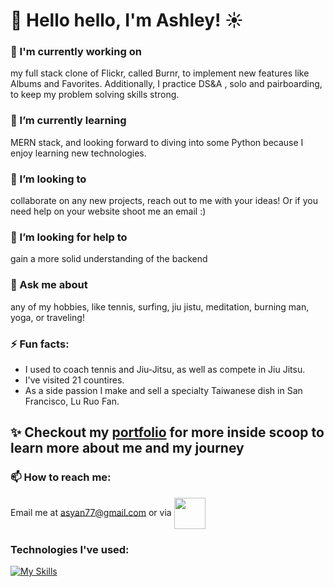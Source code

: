 # 🌈 Hello hello, I'm Ashley! ☀️
### 🔭 I'm currently working on 
my full stack clone of Flickr, called Burnr, to implement new features like Albums and Favorites. Additionally, I practice DS&A , solo and pairboarding, to keep my problem solving skills strong.
### 🌱 I’m currently learning 
MERN stack, and looking forward to diving into some Python because I enjoy learning new technologies.
### 👯 I’m looking to 
collaborate on any new projects, reach out to me with your ideas! Or if you need help on your website shoot me an email :) 
### 🤔 I’m looking for help to 
gain a more solid understanding of the backend
### 💬 Ask me about 
any of my hobbies, like tennis, surfing, jiu jistu, meditation, burning man, yoga, or traveling!
### ⚡ Fun facts: 
 - I used to coach tennis and Jiu-Jitsu, as well as compete in Jiu Jitsu.
 - I've visited 21 countires.
 - As a side passion I make and sell a specialty Taiwanese dish in San Francisco, Lu Ruo Fan.
## ✨ Checkout my <a href="https://asyan77.github.io/portfolio/" target="blank">portfolio</a> for more inside scoop to learn more about me and my journey
### 📫 How to reach me: 
Email me at asyan77@gmail.com or via <a href="https://www.linkedin.com/in/ashley-yan/" target="blank"><img align="center" src="https://bi-jingo.com/wp-content/uploads/1997/03/Linkedin-Logo.png" height="50" /></a>

### Technologies I've used: 

[![My Skills](https://skillicons.dev/icons?i=js,html,css,aws,babel,github,mongodb,nodejs,postgres,postman,rails,react,redux,replit,ruby,sqlite,vscode,webpack)](https://skillicons.dev)
